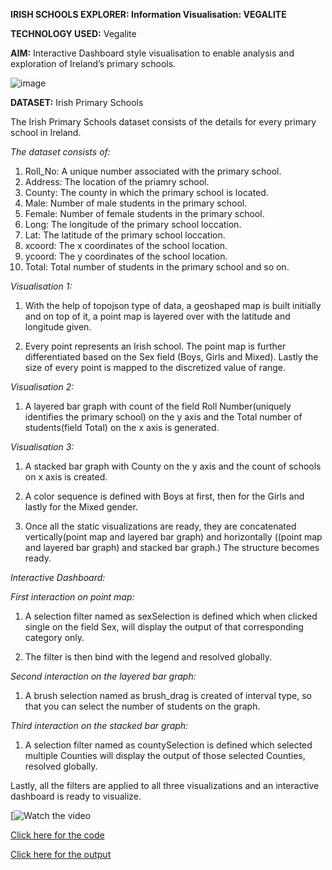 **IRISH SCHOOLS EXPLORER: Information Visualisation: VEGALITE**

**TECHNOLOGY USED:** Vegalite

**AIM:** Interactive Dashboard style visualisation to enable analysis and exploration of Ireland’s primary schools. 

![image](https://user-images.githubusercontent.com/38240162/81474466-860d6680-91fd-11ea-8d97-c0262781bc72.png)


**DATASET:** Irish Primary Schools 

The Irish Primary Schools dataset consists of the details for every primary school in Ireland.

*The dataset consists of:*
	
  1. Roll_No: A unique number associated with the primary school.
  2. Address: The location of the priamry school.
  3. County: The county in which the primary school is located.
  4. Male: Number of male students in the primary school.
  5. Female: Number of female students in the primary school.
  6. Long: The longitude of the primary school loccation.
  7. Lat: The latitude of the primary school loccation.
  8. xcoord: The x coordinates of the school location.
  9. ycoord: The y coordinates of the school location.
  10. Total: Total number of students in the primary school and so on.


*Visualisation 1:*

1. With the help of topojson type of data, a geoshaped map is built initially and on top of it, a point map is layered over with the latitude and longitude given. 

2. Every point represents an Irish school. The point map is further differentiated based on the Sex field (Boys, Girls and Mixed). Lastly the size of every point is mapped to the discretized value of range.


*Visualisation 2:*

1. A layered bar graph with count of the field Roll Number(uniquely identifies the primary school) on the y axis and the Total number of students(field Total) on the x axis is generated.


*Visualisation 3:*

1. A stacked bar graph with County on the y axis and the count of schools on x axis is created. 

2. A color sequence is defined with Boys at first, then for the Girls and lastly for the Mixed gender. 

3. Once all the static visualizations are ready, they are concatenated vertically(point map and layered bar graph) and horizontally ((point map and layered bar graph) and stacked bar graph.) The structure becomes ready.


*Interactive Dashboard:*

*First interaction on point map:*

1. A selection filter named as sexSelection is defined which when clicked single on the field Sex, will display the output of that corresponding category only. 

2. The filter is then bind with the legend and resolved globally. 

*Second interaction on the layered bar graph:*

1. A brush selection named as brush_drag is created of interval type, so that you can select the number of students on the graph. 

*Third interaction on the stacked bar graph:* 

1. A selection filter named as countySelection is defined which selected multiple Counties will display the output of those selected Counties, resolved globally. 


Lastly, all the filters are applied to all three visualizations and an interactive dashboard is ready to visualize.


[![Watch the video](https://github.com/ktyagi12/Information_Visualizations/blob/master/IrishSchools/output/IrishSchools.gif)



[Click here for the code](https://github.com/ktyagi12/Information_Visualizations/tree/master/IrishSchools/code)

[Click here for the output](https://github.com/ktyagi12/Information_Visualizations/tree/master/IrishSchools/output)
